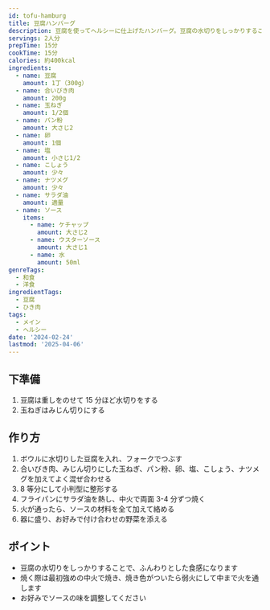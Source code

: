 ```yaml
---
id: tofu-hamburg
title: 豆腐ハンバーグ
description: 豆腐を使ってヘルシーに仕上げたハンバーグ。豆腐の水切りをしっかりすることで、ふんわりジューシーな食感に。
servings: 2人分
prepTime: 15分
cookTime: 15分
calories: 約400kcal
ingredients:
  - name: 豆腐
    amount: 1丁（300g）
  - name: 合いびき肉
    amount: 200g
  - name: 玉ねぎ
    amount: 1/2個
  - name: パン粉
    amount: 大さじ2
  - name: 卵
    amount: 1個
  - name: 塩
    amount: 小さじ1/2
  - name: こしょう
    amount: 少々
  - name: ナツメグ
    amount: 少々
  - name: サラダ油
    amount: 適量
  - name: ソース
    items:
      - name: ケチャップ
        amount: 大さじ2
      - name: ウスターソース
        amount: 大さじ1
      - name: 水
        amount: 50ml
genreTags:
  - 和食
  - 洋食
ingredientTags:
  - 豆腐
  - ひき肉
tags:
  - メイン
  - ヘルシー
date: '2024-02-24'
lastmod: '2025-04-06'
---
```


## 下準備

1. 豆腐は重しをのせて 15 分ほど水切りをする
2. 玉ねぎはみじん切りにする

## 作り方

1. ボウルに水切りした豆腐を入れ、フォークでつぶす
2. 合いびき肉、みじん切りにした玉ねぎ、パン粉、卵、塩、こしょう、ナツメグを加えてよく混ぜ合わせる
3. 8 等分にして小判型に整形する
4. フライパンにサラダ油を熱し、中火で両面 3-4 分ずつ焼く
5. 火が通ったら、ソースの材料を全て加えて絡める
6. 器に盛り、お好みで付け合わせの野菜を添える

## ポイント

- 豆腐の水切りをしっかりすることで、ふんわりとした食感になります
- 焼く際は最初強めの中火で焼き、焼き色がついたら弱火にして中まで火を通します
- お好みでソースの味を調整してください
